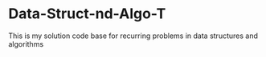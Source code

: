# Data-Struct-nd-Algo-T
This is my solution code base for recurring problems in data structures and algorithms
